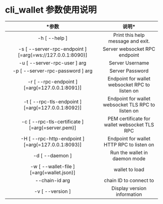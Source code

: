 # cli_wallet 参数使用说明

| *参数 | 说明* |
| :---: | :---: |
| -h [ --help ] | Print this help message and exit. |
| -s [ --server-rpc-endpoint ] [=arg(=ws://127.0.0.1:8090)] | Server websocket RPC endpoint |
| -u [ --server-rpc-user ] arg | Server Username |
| -p [ --server-rpc-password ] arg | Server Password |
| -r [ --rpc-endpoint ] [=arg(=127.0.0.1:8091)] | Endpoint for wallet websocket RPC to listen on |
| -t [ --rpc-tls-endpoint ] [=arg(=127.0.0.1:8092)] | Endpoint for wallet websocket TLS RPC to listen on |
| -c [ --rpc-tls-certificate ] [=arg(=server.pem)] | PEM certificate for wallet websocket TLS RPC |
| -H [ --rpc-http-endpoint ] [=arg(=127.0.0.1:8093)] | Endpoint for wallet HTTP RPC to listen on |
| -d [ --daemon ] | Run the wallet in daemon mode |
| -w [ --wallet-file ] [=arg(=wallet.json)] | wallet to load |
| --chain-id arg | chain ID to connect to |
| -v [ --version ] | Display version information |
